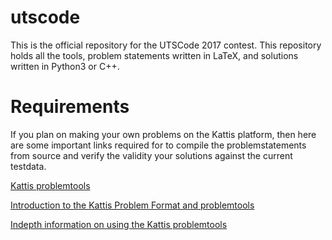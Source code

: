 # utscode
This is the official repository for the UTSCode 2017 contest. This repository holds 
all the tools, problem statements written in LaTeX, and solutions written in Python3
 or C++.
 
 
# Requirements
If you plan on making your own problems on the Kattis platform, then here are some 
important links required for to compile the problemstatements from source and verify
the validity your solutions against the current testdata.

[Kattis problemtools](https://github.com/Kattis/problemtools)

[Introduction to the Kattis Problem Format and problemtools](http://problemarchive.org/wiki/index.php/Introduction_to_the_Kattis_Problem_Format)

[Indepth information on using the Kattis problemtools](http://problemarchive.org/wiki/index.php/Problem_Format)

